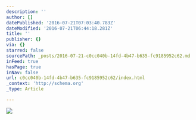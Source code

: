 ```yaml
---
description: ''
author: []
datePublished: '2016-07-21T07:03:40.783Z'
dateModified: '2016-07-21T06:44:18.281Z'
title: ''
publisher: {}
via: {}
starred: false
sourcePath: _posts/2016-07-21-c0cc040b-14fd-4b47-b635-fc9185952c62.md
inFeed: true
hasPage: true
inNav: false
url: c0cc040b-14fd-4b47-b635-fc9185952c62/index.html
_context: 'http://schema.org'
_type: Article

---
```

![](https://the-grid-user-content.s3-us-west-2.amazonaws.com/77ab5e3b-9fe4-4173-8be8-e71249eaad6c.jpg)